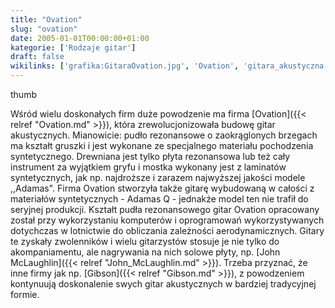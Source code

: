 ```yaml
---
title: "Ovation"
slug: "ovation"
date: 2005-01-01T00:00:00+01:00
kategorie: ['Rodzaje gitar']
draft: false
wikilinks: ['grafika:GitaraOvation.jpg', 'Ovation', 'gitara_akustyczna', 'pud%C5%82o_rezonansowe', 'John_McLaughlin', 'Gibson']
---
```

thumb<!-- link nie odnosił się do niczego -->

Wśród wielu doskonałych firm duże powodzenie ma firma
[Ovation]({{< relref "Ovation.md" >}}), która zrewolucjonizowała budowę gitar
akustycznych<!-- link nie odnosił się do niczego -->. Mianowicie: pudło
rezonansowe<!-- link nie odnosił się do niczego --> o zaokrąglonych brzegach ma
kształt gruszki i jest wykonane ze specjalnego materiału pochodzenia
syntetycznego. Drewniana jest tylko płyta rezonansowa lub też cały
instrument za wyjątkiem gryfu i mostka wykonany jest z laminatów
syntetycznych, jak np. najdroższe i zarazem najwyższej jakości modele
,,Adamas". Firma Ovation stworzyła także gitarę wybudowaną w całości z
materiałów syntetycznych - Adamas Q - jednakże model ten nie trafił do
seryjnej produkcji. Kształt pudła rezonansowego gitar Ovation opracowany
został przy wykorzystaniu komputerów i oprogramowań wykorzystywanych
dotychczas w lotnictwie do obliczania zależności aerodynamicznych.
Gitary te zyskały zwolenników i wielu gitarzystów stosuje je nie tylko
do akompaniamentu, ale nagrywania na nich solowe płyty, np. [John
McLaughlin]({{< relref "John_McLaughlin.md" >}}). Trzeba przyznać, że inne firmy
jak np. [Gibson]({{< relref "Gibson.md" >}}), z powodzeniem kontynuują
doskonalenie swych gitar akustycznych w bardziej tradycyjnej formie.

